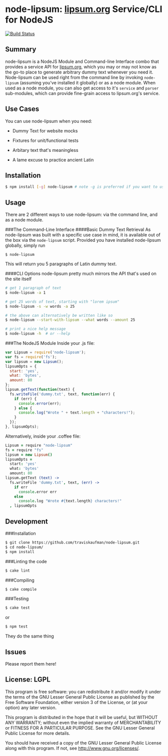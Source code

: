 node-lipsum: [lipsum.org](http://lipsum.org) Service/CLI for NodeJS
===================================================================
[![Build Status](https://secure.travis-ci.org/traviskaufman/node-lipsum.png?branch=master)](https://travis-ci.org/traviskaufman/node-lipsum)

Summary
-------
node-lipsum is a NodeJS Module and Command-line Interface combo that provides a
service API for [lipsum.org](http://lipsum.org), which you may or may not know
as the go-to place to generate arbitrary dummy text whenever you need it.
Node-lipsum can be used right from the command line by invoking
`node-lipsum` (assuming you've installed it globally) or as a node module. When
used as a node module, you can also get access to it's `service` and `parser`
sub-modules, which can provide fine-grain access to lipsum.org's service.

Use Cases
---------
You can use node-lipsum when you need:

* Dummy Text for website mocks

* Fixtures for unit/functional tests

* Arbitary text that's meaningless

* A lame excuse to practice ancient Latin

Installation
------------
```sh
$ npm install [-g] node-lipsum # note -g is preferred if you want to use the CLI
```

Usage
-----
There are 2 different ways to use node-lipsum: via the command line, and as a
node module.

###The Command-Line Interface
####Basic Dummy Text Retrieval
As node-lipsum was built with a specific use case in mind, it is available out
of the box via the `node-lipsum` script. Provided you have installed
node-lipsum globally, simply run

    $ node-lipsum

This will return you 5 paragraphs of Latin dummy text.

####CLI Options
node-lipsum pretty much mirrors the API that's used on the site itself

```sh
# get 1 paragraph of text
$ node-lipsum -a 1

# get 25 words of text, starting with "lorem ipsum"
$ node-lipsum -s -w words -a 25

# the above can alternatively be written like so
$ node-lipsum --start-with-lipsum --what words --amount 25

# print a nice help message
$ node-lipsum -h  # or --help
```
###The NodeJS Module
Inside your .js file:

```javascript
var Lipsum = require('node-lipsum');
var fs = require('fs');
var lipsum = new Lipsum();
lipsumOpts = {
  start: 'yes',
  what: 'bytes',
  amount: 80
};
lipsum.getText(function(text) {
  fs.writeFile('dummy.txt', text, function(err) {
    if (err) { 
      console.error(err);
    } else {
      console.log("Wrote " + text.length + "characters!");
    }
  });
}, lipsumOpts);
```

Alternatively, inside your .coffee file:

```CoffeeScript
Lipsum = require "node-lipsum"
fs = require "fs"
lipsum = new Lipsum()
lipsumOpts =
  start: 'yes'
  what: 'bytes'
  amount: 80
lipsum.getText (text) ->
  fs.writeFile 'dummy.txt', text, (err) ->
    if err
      console.error err
    else
      console.log "Wrote #{text.length} characters!"
  , lipsumOpts
```

Development
-----------
###Installation
```sh
$ git clone https://github.com/traviskaufman/node-lipsum.git
$ cd node-lipsum/
$ npm install
```

###Linting the code
```sh
$ cake lint
```

###Compiling
```sh
$ cake compile
```

###Testing
```sh
$ cake test
```
or
```sh
$ npm test
```
They do the same thing

Issues
------
Please report them here!

License: LGPL
-------------
This program is free software: you can redistribute it and/or modify it under
the terms of the GNU Lesser General Public License as published by the Free
Software Foundation, either version 3 of the License, or (at your option) any
later version.

This program is distributed in the hope that it will be useful, but WITHOUT ANY
WARRANTY; without even the implied warranty of MERCHANTABILITY or FITNESS FOR A
PARTICULAR PURPOSE. See the GNU Lesser General Public License for more details.

You should have received a copy of the GNU Lesser General Public License along
with this program. If not, see <http://www.gnu.org/licenses/>.
